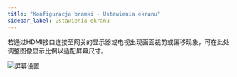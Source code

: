 ```yaml
---
title: "Konfiguracja bramki - Ustawienia ekranu"
sidebar_label: Ustawienia ekranu
---
```


若通过HDMI接口连接至网关的显示器或电视出现画面裁剪或偏移现象，可在此处调整图像显示比例以适配屏幕尺寸。

![屏幕设置](/img/en/bramka/config_ais_dom_section3.png)